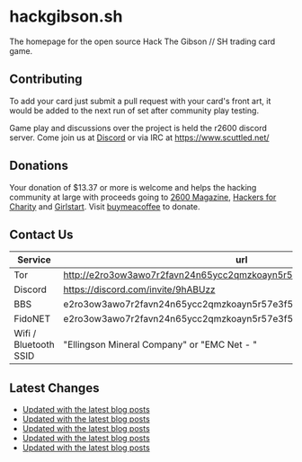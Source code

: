 # hackgibson.sh
The homepage for the open source Hack The Gibson // SH trading card game.


## Contributing

To add your card just submit a pull request with your card's front art, it would be added to the next run of set after community play testing.

Game play and discussions over the project is held the r2600 discord server. Come join us at [Discord](https://discord.com/invite/9hABUzz) or via IRC at https://www.scuttled.net/


## Donations

Your donation of $13.37 or more is welcome and helps the hacking community at large with proceeds going to [2600 Magazine](https://2600.com/), [Hackers for Charity](https://hackersforcharity.org) and [Girlstart](https://girlstart.org).  Visit [buymeacoffee](https://www.buymeacoffee.com/hackgibson.sh) to donate.


## Contact Us

Service | url
-|-
Tor | http://e2ro3ow3awo7r2favn24n65ycc2qmzkoayn5r57e3f56nvjwdcgg32ad.onion
Discord | https://discord.com/invite/9hABUzz
BBS | e2ro3ow3awo7r2favn24n65ycc2qmzkoayn5r57e3f56nvjwdcgg32ad.onion:23
FidoNET | e2ro3ow3awo7r2favn24n65ycc2qmzkoayn5r57e3f56nvjwdcgg32ad.onion:24554
Wifi / Bluetooth SSID | "Ellingson Mineral Company" or "EMC Net - <fidonet address>"

## Latest Changes
<!-- BLOG-POST-LIST:START -->
- [Updated with the latest blog posts](https://github.com/DFW2600/hackgibson.sh/commit/289a06a5f39ab783b0bb66826800f389bda48023)
- [Updated with the latest blog posts](https://github.com/DFW2600/hackgibson.sh/commit/ff1da1a55d06235c58268b0bd197357d6c880ae3)
- [Updated with the latest blog posts](https://github.com/DFW2600/hackgibson.sh/commit/598f9b039bae3bb01f060f3d81b2ad011d3ac365)
- [Updated with the latest blog posts](https://github.com/DFW2600/hackgibson.sh/commit/052794edc8abd3b5bfedc5970b39e4ad5c19230a)
- [Updated with the latest blog posts](https://github.com/DFW2600/hackgibson.sh/commit/223e06d31046bd73b41714c96e65552bc2e9535a)
<!-- BLOG-POST-LIST:END -->
